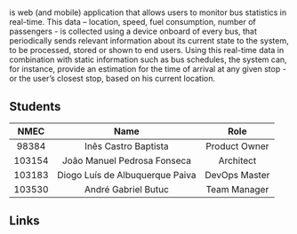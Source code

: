 # <App Name>

<App Name> is web (and mobile) application that allows users to monitor bus statistics in real-time. This data – location, speed, fuel consumption, number of passengers - is collected using a device onboard of every bus, that periodically sends relevant information about its current state to the system, to be processed, stored or shown to end users. Using this real-time data in combination with static information such as bus schedules, the system can, for instance, provide an estimation for the time of arrival at any given stop - or the user’s closest stop, based on his current location.

## Students

| NMEC   | Name                            | Role          |
|:------:|:-------------------------------:|:-------------:|
| 98384  | Inês Castro Baptista            | Product Owner |
| 103154 | João Manuel Pedrosa Fonseca     | Architect     |
| 103183 | Diogo Luís de Albuquerque Paiva | DevOps Master |
| 103530 | André Gabriel Butuc             | Team Manager  |

## Links